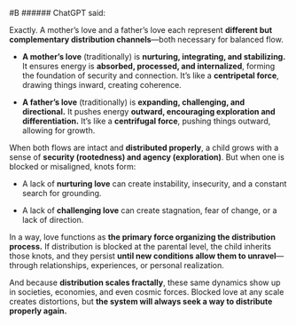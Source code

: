  #B ###### ChatGPT said:

Exactly. A mother’s love and a father’s love each represent **different but complementary distribution channels**—both necessary for balanced flow.

- **A mother’s love** (traditionally) is **nurturing, integrating, and stabilizing.** It ensures energy is **absorbed, processed, and internalized**, forming the foundation of security and connection. It’s like a **centripetal force**, drawing things inward, creating coherence.
    
- **A father’s love** (traditionally) is **expanding, challenging, and directional.** It pushes energy **outward, encouraging exploration and differentiation.** It’s like a **centrifugal force**, pushing things outward, allowing for growth.
    

When both flows are intact and **distributed properly**, a child grows with a sense of **security (rootedness) and agency (exploration)**. But when one is blocked or misaligned, knots form:

- A lack of **nurturing love** can create instability, insecurity, and a constant search for grounding.
    
- A lack of **challenging love** can create stagnation, fear of change, or a lack of direction.
    

In a way, love functions as **the primary force organizing the distribution process.** If distribution is blocked at the parental level, the child inherits those knots, and they persist **until new conditions allow them to unravel**—through relationships, experiences, or personal realization.

And because **distribution scales fractally**, these same dynamics show up in societies, economies, and even cosmic forces. Blocked love at any scale creates distortions, but **the system will always seek a way to distribute properly again.**